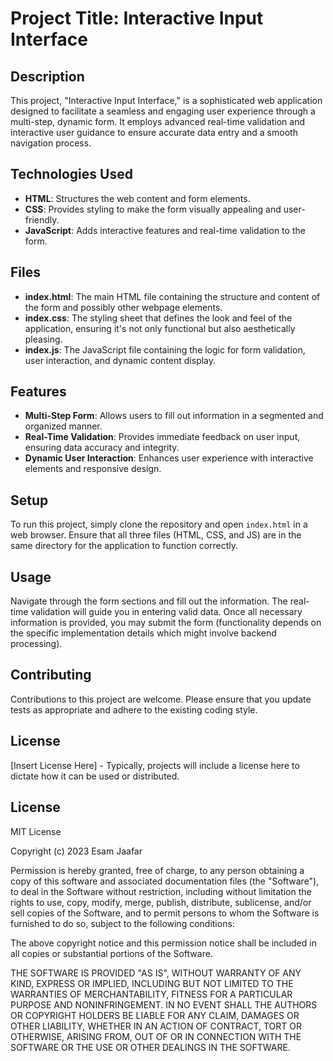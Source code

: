 
# Project Title: Interactive Input Interface

## Description
This project, "Interactive Input Interface," is a sophisticated web application designed to facilitate a seamless and engaging user experience through a multi-step, dynamic form. It employs advanced real-time validation and interactive user guidance to ensure accurate data entry and a smooth navigation process.

## Technologies Used
- **HTML**: Structures the web content and form elements.
- **CSS**: Provides styling to make the form visually appealing and user-friendly.
- **JavaScript**: Adds interactive features and real-time validation to the form.

## Files
- **index.html**: The main HTML file containing the structure and content of the form and possibly other webpage elements.
- **index.css**: The styling sheet that defines the look and feel of the application, ensuring it's not only functional but also aesthetically pleasing.
- **index.js**: The JavaScript file containing the logic for form validation, user interaction, and dynamic content display.

## Features
- **Multi-Step Form**: Allows users to fill out information in a segmented and organized manner.
- **Real-Time Validation**: Provides immediate feedback on user input, ensuring data accuracy and integrity.
- **Dynamic User Interaction**: Enhances user experience with interactive elements and responsive design.

## Setup
To run this project, simply clone the repository and open `index.html` in a web browser. Ensure that all three files (HTML, CSS, and JS) are in the same directory for the application to function correctly.

## Usage
Navigate through the form sections and fill out the information. The real-time validation will guide you in entering valid data. Once all necessary information is provided, you may submit the form (functionality depends on the specific implementation details which might involve backend processing).

## Contributing
Contributions to this project are welcome. Please ensure that you update tests as appropriate and adhere to the existing coding style.

## License
[Insert License Here] - Typically, projects will include a license here to dictate how it can be used or distributed.

## License

MIT License

Copyright (c) 2023 Esam Jaafar

Permission is hereby granted, free of charge, to any person obtaining a copy
of this software and associated documentation files (the "Software"), to deal
in the Software without restriction, including without limitation the rights
to use, copy, modify, merge, publish, distribute, sublicense, and/or sell
copies of the Software, and to permit persons to whom the Software is
furnished to do so, subject to the following conditions:

The above copyright notice and this permission notice shall be included in all
copies or substantial portions of the Software.

THE SOFTWARE IS PROVIDED "AS IS", WITHOUT WARRANTY OF ANY KIND, EXPRESS OR
IMPLIED, INCLUDING BUT NOT LIMITED TO THE WARRANTIES OF MERCHANTABILITY,
FITNESS FOR A PARTICULAR PURPOSE AND NONINFRINGEMENT. IN NO EVENT SHALL THE
AUTHORS OR COPYRIGHT HOLDERS BE LIABLE FOR ANY CLAIM, DAMAGES OR OTHER
LIABILITY, WHETHER IN AN ACTION OF CONTRACT, TORT OR OTHERWISE, ARISING FROM,
OUT OF OR IN CONNECTION WITH THE SOFTWARE OR THE USE OR OTHER DEALINGS IN THE
SOFTWARE.
